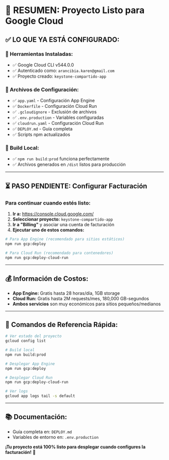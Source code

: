 # 🚀 RESUMEN: Proyecto Listo para Google Cloud

## ✅ **LO QUE YA ESTÁ CONFIGURADO:**

### **🔧 Herramientas Instaladas:**
- ✅ Google Cloud CLI v544.0.0
- ✅ Autenticado como: `arancibia.karen@gmail.com`
- ✅ Proyecto creado: `keystone-compartido-app`

### **📁 Archivos de Configuración:**
- ✅ `app.yaml` - Configuración App Engine
- ✅ `Dockerfile` - Configuración Cloud Run
- ✅ `.gcloudignore` - Exclusión de archivos
- ✅ `.env.production` - Variables configuradas
- ✅ `cloudrun.yaml` - Configuración Cloud Run
- ✅ `DEPLOY.md` - Guía completa
- ✅ Scripts npm actualizados

### **🎯 Build Local:**
- ✅ `npm run build:prod` funciona perfectamente
- ✅ Archivos generados en `/dist` listos para producción

---

## ⏳ **PASO PENDIENTE: Configurar Facturación**

### **Para continuar cuando estés listo:**

1. **Ir a:** https://console.cloud.google.com/
2. **Seleccionar proyecto:** `keystone-compartido-app`
3. **Ir a "Billing"** y asociar una cuenta de facturación
4. **Ejecutar uno de estos comandos:**

```bash
# Para App Engine (recomendado para sitios estáticos)
npm run gcp:deploy

# Para Cloud Run (recomendado para contenedores)
npm run gcp:deploy-cloud-run
```

---

## 💰 **Información de Costos:**

- **App Engine:** Gratis hasta 28 horas/día, 1GB storage
- **Cloud Run:** Gratis hasta 2M requests/mes, 180,000 GB-segundos
- **Ambos servicios** son muy económicos para sitios pequeños/medianos

---

## 🔄 **Comandos de Referencia Rápida:**

```bash
# Ver estado del proyecto
gcloud config list

# Build local
npm run build:prod

# Desplegar App Engine
npm run gcp:deploy

# Desplegar Cloud Run  
npm run gcp:deploy-cloud-run

# Ver logs
gcloud app logs tail -s default
```

---

## 📚 **Documentación:**
- Guía completa en: `DEPLOY.md`
- Variables de entorno en: `.env.production`

**¡Tu proyecto está 100% listo para desplegar cuando configures la facturación!** 🎉